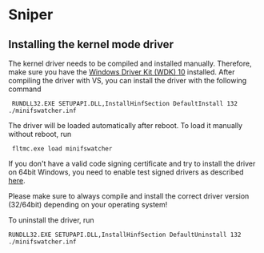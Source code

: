 # Sniper

## Installing the kernel mode driver

The kernel driver needs to be compiled and installed manually. Therefore,
make sure you have the [Windows Driver Kit (WDK) 10](https://msdn.microsoft.com/en-us/library/windows/hardware/ff557573(v=vs.85).aspx) installed.
After compiling the driver with VS, you can install the driver with the following command

     RUNDLL32.EXE SETUPAPI.DLL,InstallHinfSection DefaultInstall 132 ./minifswatcher.inf
	
The driver will be loaded automatically after reboot. To load it manually without reboot, run

     fltmc.exe load minifswatcher
	 
If you don't have a valid code signing certificate and try to install the driver on 64bit Windows,
you need to enable test signed drivers as described [here](https://msdn.microsoft.com/en-us/library/windows/hardware/ff553484(v=vs.85).aspx).

Please make sure to always compile and install the correct driver version (32/64bit) depending on your operating system!

To uninstall the driver, run

    RUNDLL32.EXE SETUPAPI.DLL,InstallHinfSection DefaultUninstall 132 ./minifswatcher.inf
